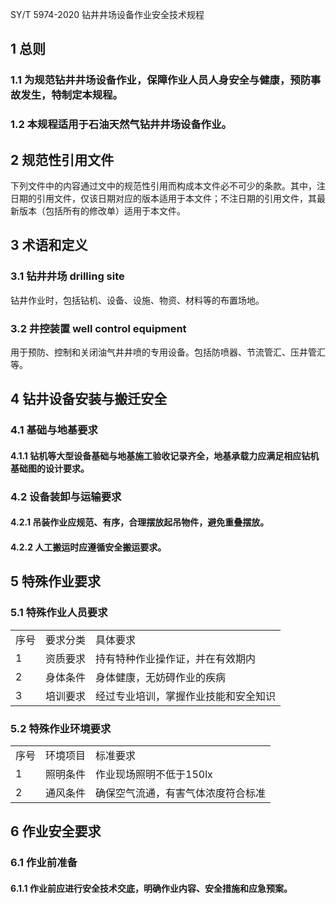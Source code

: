 SY/T 5974-2020 钻井井场设备作业安全技术规程

## 1 总则
### 1.1 为规范钻井井场设备作业，保障作业人员人身安全与健康，预防事故发生，特制定本规程。
### 1.2 本规程适用于石油天然气钻井井场设备作业。

## 2 规范性引用文件
下列文件中的内容通过文中的规范性引用而构成本文件必不可少的条款。其中，注日期的引用文件，仅该日期对应的版本适用于本文件；不注日期的引用文件，其最新版本（包括所有的修改单）适用于本文件。

## 3 术语和定义
### 3.1 钻井井场 drilling site
钻井作业时，包括钻机、设备、设施、物资、材料等的布置场地。

### 3.2 井控装置 well control equipment
用于预防、控制和关闭油气井井喷的专用设备。包括防喷器、节流管汇、压井管汇等。

## 4 钻井设备安装与搬迁安全
### 4.1 基础与地基要求
#### 4.1.1 钻机等大型设备基础与地基施工验收记录齐全，地基承载力应满足相应钻机基础图的设计要求。

### 4.2 设备装卸与运输要求
#### 4.2.1 吊装作业应规范、有序，合理摆放起吊物件，避免重叠摆放。
#### 4.2.2 人工搬运时应遵循安全搬运要求。

## 5 特殊作业要求
### 5.1 特殊作业人员要求
<html><body><table><tr><td>序号</td><td>要求分类</td><td>具体要求</td></tr><tr><td>1</td><td>资质要求</td><td>持有特种作业操作证，并在有效期内</td></tr><tr><td>2</td><td>身体条件</td><td>身体健康，无妨碍作业的疾病</td></tr><tr><td>3</td><td>培训要求</td><td>经过专业培训，掌握作业技能和安全知识</td></tr></table></body></html>

### 5.2 特殊作业环境要求
<html><body><table><tr><td>序号</td><td>环境项目</td><td>标准要求</td></tr><tr><td>1</td><td>照明条件</td><td>作业现场照明不低于150lx</td></tr><tr><td>2</td><td>通风条件</td><td>确保空气流通，有害气体浓度符合标准</td></tr></table></body></html>

## 6 作业安全要求
### 6.1 作业前准备
#### 6.1.1 作业前应进行安全技术交底，明确作业内容、安全措施和应急预案。

